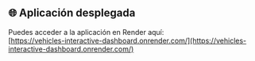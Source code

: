## 🌐 Aplicación desplegada

Puedes acceder a la aplicación en Render aquí:  
[https://vehicles-interactive-dashboard.onrender.com/](https://vehicles-interactive-dashboard.onrender.com/)
